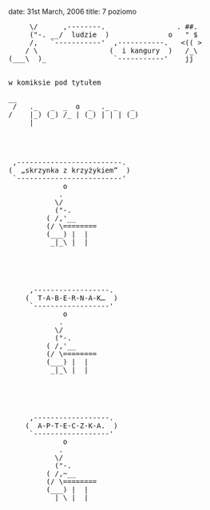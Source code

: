 date: 31st March, 2006
title: 7 poziomo

<pre>
     \/      ,--------.                 . ##. 
     ("-. __/  ludzie  )              o   " $ 
     /,   `-----------'  ,-----------.   <(( >
    / \                 (  i kangury  )   /_\ 
(___\  )_                `-----------'    jj  


w komiksie pod tytułem

__                              
 /   ._   _  _  o  _  ._ _   _  
/    |_) (_) /_ | (_) | | | (_) 
     |                          




 ,-------------------------. 
(  „skrzynka z krzyżykiem”  )
 `-------------------------' 
             o               
            .                
           \/                
           ("-.              
         ( /,'__             
         (/ \========        
         (___) |  |          
          _|_\ |  |          





     ,------------------.    
    (  T-A-B-E-R-N-A-K…  )   
     `------------------'    
             o               
            .                
           \/                
           ("-.              
         ( /,'__             
         (/ \========        
         (___) |  |          
          _|_\ |  |          





     ,------------------.    
    (  A-P-T-E-C-Z-K-A.  )   
     `------------------'    
             o               
            .                
           \/                
           ("-.              
         ( /,~__             
         (/ \========        
         (___) |  |          
          _|_\ |  |          
</pre>
